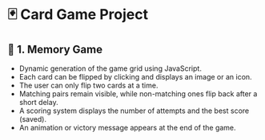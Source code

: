 # 🃏 Card Game Project

## 🧩 1. Memory Game

- Dynamic generation of the game grid using JavaScript.
- Each card can be flipped by clicking and displays an image or an icon.
- The user can only flip two cards at a time.
- Matching pairs remain visible, while non-matching ones flip back after a short delay.
- A scoring system displays the number of attempts and the best score (saved).
- An animation or victory message appears at the end of the game.
